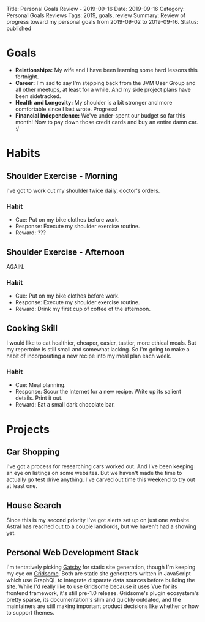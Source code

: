 Title: Personal Goals Review - 2019-09-16
Date: 2019-09-16
Category: Personal Goals Reviews
Tags: 2019, goals, review
Summary: Review of progress toward my personal goals from 2019-09-02 to 2019-09-16.
Status: published


# Goals
* **Relationships:** My wife and I have been learning some hard lessons this fortnight.
* **Career:** I'm sad to say I'm stepping back from the JVM User Group and all other meetups, at least for a while. And my side project plans have been sidetracked.
* **Health and Longevity:** My shoulder is a bit stronger and more comfortable since I last wrote. Progress!
* **Financial Independence:** We've under-spent our budget so far this month! Now to pay down those credit cards and buy an entire damn car. :/


# Habits
## Shoulder Exercise - Morning
I've got to work out my shoulder twice daily, doctor's orders.

### Habit
* Cue: Put on my bike clothes before work.
* Response: Execute my shoulder exercise routine.
* Reward: ???

## Shoulder Exercise - Afternoon
AGAIN.

### Habit
* Cue: Put on my bike clothes before work.
* Response: Execute my shoulder exercise routine.
* Reward: Drink my first cup of coffee of the afternoon.

## Cooking Skill
I would like to eat healthier, cheaper, easier, tastier, more ethical meals. But my repertoire is still small and somewhat lacking. So I'm going to make a habit of incorporating a new recipe into my meal plan each week.

### Habit
* Cue: Meal planning.
* Response: Scour the Internet for a new recipe. Write up its salient details. Print it out.
* Reward: Eat a small dark chocolate bar.

# Projects
## Car Shopping
I've got a process for researching cars worked out. And I've been keeping an eye on listings on some websites. But we haven't made the time to actually go test drive anything. I've carved out time this weekend to try out at least one.

## House Search
Since this is my second priority I've got alerts set up on just one website. Astral has reached out to a couple landlords, but we haven't had a showing yet.

## Personal Web Development Stack
I'm tentatively picking [Gatsby](https://www.gatsbyjs.org/) for static site generation, though I'm keeping my eye on [Gridsome](https://gridsome.org/). Both are static site generators written in JavaScript which use GraphQL to integrate disparate data sources before building the site. While I'd really like to use Gridsome because it uses Vue for its frontend framework, it's still pre-1.0 release. Gridsome's plugin ecosystem's pretty sparse, its documentation's slim and quickly outdated, and the maintainers are still making important product decisions like whether or how to support themes.

